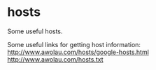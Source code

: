 # hosts
Some useful hosts.

Some useful links for getting host information:
http://www.awolau.com/hosts/google-hosts.html
http://www.awolau.com/hosts.txt
